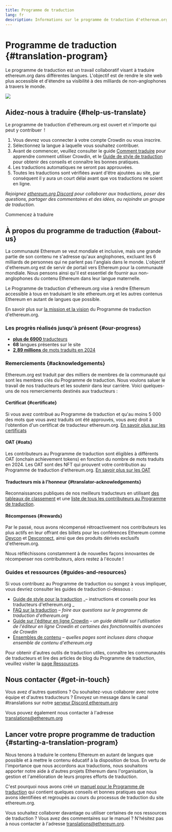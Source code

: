 ```yaml
---
title: Programme de traduction
lang: fr
description: Informations sur le programme de traduction d'ethereum.org
---
```


# Programme de traduction {#translation-program}

Le programme de traduction est un travail collaboratif visant à traduire ethereum.org dans différentes langues. L'objectif est de rendre le site web plus accessible et d'étendre sa visibilité à des milliards de non-anglophones à travers le monde.

![](./enterprise-eth.png)

## Aidez-nous à traduire {#help-us-translate}

Le programme de traduction d'ethereum.org est ouvert et n'importe qui peut y contribuer  !

1. Vous devrez vous connecter à votre compte Crowdin ou vous inscrire.
2. Sélectionnez la langue à laquelle vous souhaitez contribuer.
3. Avant de commencer, veuillez consulter le guide [Comment traduire](/contributing/translation-program/how-to-translate/) pour apprendre comment utiliser Crowdin, et le [Guide de style de traduction](/contributing/translation-program/translators-guide/) pour obtenir des conseils et connaître les bonnes pratiques.
4. Les traductions automatiques ne seront pas approuvées.
5. Toutes les traductions sont vérifiées avant d'être ajoutées au site, par conséquent il y aura un court délai avant que vos traductions ne soient en ligne.

_Rejoignez [ethereum.org Discord](/discord/) pour collaborer aux traductions, poser des questions, partager des commentaires et des idées, ou rejoindre un groupe de traduction._

<ButtonLink href="https://crowdin.com/project/ethereum-org/">
  Commencez à traduire
</ButtonLink>

## À propos du programme de traduction {#about-us}

La communauté Ethereum se veut mondiale et inclusive, mais une grande partie de son contenu ne s'adresse qu'aux anglophones, excluant les 6 milliards de personnes qui ne parlent pas l'anglais dans le monde. L'objectif d'ethereum.org est de servir de portail vers Ethereum pour la communauté mondiale. Nous pensons ainsi qu'il est essentiel de fournir aux non-anglophones du contenu Ethereum dans leur langue maternelle.

Le Programme de traduction d'ethereum.org vise à rendre Ethereum accessible à tous en traduisant le site ethereum.org et les autres contenus Ethereum en autant de langues que possible.

En savoir plus sur [la mission et la vision](/contributing/translation-program/mission-and-vision) du Programme de traduction d'ethereum.org.

### Les progrès réalisés jusqu'à présent {#our-progress}

- [**plus de 6900** traducteurs](/contributing/translation-program/contributors/)
- **68** langues présentes sur le site
- [**2,89 millions** de mots traduits en 2024](/contributing/translation-program/acknowledgements/)

<TranslationChartImage />

### Remerciements {#acknowledgements}

Ethereum.org est traduit par des milliers de membres de la communauté qui sont les membres clés du Programme de traduction. Nous voulons saluer le travail de nos traducteurs et les soutenir dans leur carrière. Voici quelques-uns de nos remerciements destinés aux traducteurs :

#### Certificat {#certificate}

Si vous avez contribué au Programme de traduction et qu'au moins 5 000 des mots que vous avez traduits ont été approuvés, vous avez droit à l'obtention d'un certificat de traducteur ethereum.org. [En savoir plus sur les certificats](/contributing/translation-program/acknowledgements/#certificate)

#### OAT {#oats}

Les contributeurs au Programme de traduction sont éligibles à différents OAT (onchain achievement tokens) en fonction du nombre de mots traduits en 2024. Les OAT sont des NFT qui prouvent votre contribution au Programme de traduction d'ethereum.org. [En savoir plus sur les OAT](/contributing/translation-program/acknowledgements/#oats)

#### Traducteurs mis à l'honneur {#translator-acknowledgements}

Reconnaissances publiques de nos meilleurs traducteurs en utilisant [des tableaux de classement](/contributing/translation-program/acknowledgements/) et une [liste de tous les contributeurs au Programme de traduction](/contributing/translation-program/contributors/).

#### Récompenses {#rewards}

Par le passé, nous avons récompensé rétroactivement nos contributeurs les plus actifs en leur offrant des billets pour les conférences Ethereum comme [Devcon](https://devcon.org/en/) et [Devconnect](https://devconnect.org/), ainsi que des produits dérivés exclusifs d'ethereum.org.

Nous réfléchissons constamment à de nouvelles façons innovantes de récompenser nos contributeurs, alors restez à l'écoute !

### Guides et ressources {#guides-and-resources}

Si vous contribuez au Programme de traduction ou songez à vous impliquer, vous devriez consulter les guides de traduction ci-dessous :

- [Guide de style pour la traduction](/contributing/translation-program/translators-guide/) _– instructions et conseils pour les traducteurs d'ethereum.org _
- [FAQ sur la traduction](/contributing/translation-program/faq/) _– foire aux questions sur le programme de traduction d'ethereum.org_
- [Guide sur l'éditeur en ligne Crowdin](https://support.crowdin.com/online-editor/) _– un guide détaillé sur l'utilisation de l'éditeur en ligne Crowdin et certaines des fonctionnalités avancées de Crowdin_
- [Ensembles de contenu](/contributing/translation-program/content-buckets/) _– quelles pages sont incluses dans chaque ensemble de contenu d'ethereum.org_

Pour obtenir d'autres outils de traduction utiles, connaître les communautés de traducteurs et lire des articles de blog du Programme de traduction, veuillez visiter la [page Ressources](/contributing/translation-program/resources/).

## Nous contacter {#get-in-touch}

Vous avez d'autres questions ? Ou souhaitez-vous collaborer avec notre équipe et d'autres traducteurs ? Envoyez un message dans le canal #translations sur notre [serveur Discord ethereum.org](https://discord.gg/ethereum-org)

Vous pouvez également nous contacter à l'adresse translations@ethereum.org

## Lancer votre propre programme de traduction {#starting-a-translation-program}

Nous tenons à traduire le contenu Ethereum en autant de langues que possible et à mettre le contenu éducatif à la disposition de tous. En vertu de l'importance que nous accordons aux traductions, nous souhaitons apporter notre aide à d'autres projets Ethereum dans l'organisation, la gestion et l'amélioration de leurs propres efforts de traduction.

C'est pourquoi nous avons créé un [manuel pour le Programme de traduction](/contributing/translation-program/playbook/) qui contient quelques conseils et bonnes pratiques que nous avons identifiées et regroupés au cours du processus de traduction du site ethereum.org.

Vous souhaitez collaborer davantage ou utiliser certaines de nos ressources de traduction ? Vous avez des commentaires sur le manuel ? N'hésitez pas à nous contacter à l'adresse translations@ethereum.org.
